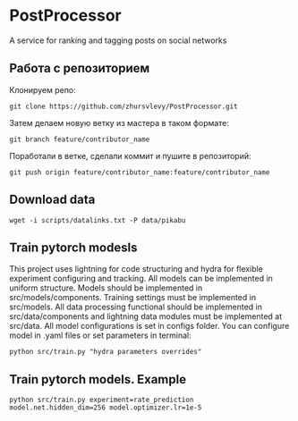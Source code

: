 # PostProcessor
A service for ranking and tagging posts on social networks

## Работа с репозиторием
Клонируем репо:
```console
git clone https://github.com/zhursvlevy/PostProcessor.git
```
Затем делаем новую ветку из мастера в таком формате:
```console
git branch feature/contributor_name
```
Поработали в ветке, сделали коммит и пушите в репозиторий:
```console
git push origin feature/contributor_name:feature/contributor_name
```

## Download data
```console
wget -i scripts/datalinks.txt -P data/pikabu
```

## Train pytorch modesls
This project uses lightning for code structuring and hydra for flexible experiment configuring and tracking.
All models can be implemented in uniform structure. Models should be implemented in src/models/components. 
Training settings must be implemented in src/models. All data processing functional should be implemented in
src/data/components and lightning data modules must be implemented at src/data. All model configurations is set
in configs folder. You can configure model in .yaml files or set parameters in terminal:
```console
python src/train.py "hydra parameters overrides"
```
## Train pytorch models. Example
```console
python src/train.py experiment=rate_prediction model.net.hidden_dim=256 model.optimizer.lr=1e-5
```